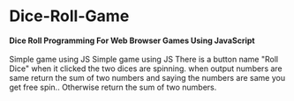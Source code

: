 # Dice-Roll-Game
<b>Dice Roll Programming For Web Browser Games Using JavaScript</b><br><br>
Simple game using JS
Simple game using JS There is a button name "Roll Dice" when it clicked the two dices are spinning. when output numbers are same return the sum of two numbers and saying the numbers are same you get free spin.. Otherwise return the sum of two numbers.
